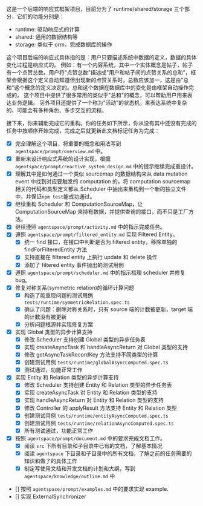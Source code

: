 这是一个后端的响应式框架项目，目前分为了 runtime/shared/storage 三个部分，它们的功能分别是：
- runtime: 驱动响应式的计算
- shared: 通用的数据结构等
- storage: 类似于 orm，完成数据库的操作

这个项目后端的响应式具体指的是：用户只要描述系统中数据的定义，数据的具体变化过程是响应式的。
例如：有一个内容系统，其中一个实体概念是帖子，帖子有一个点赞总数。用户将"点赞总数"描述成"用户和帖子间的点赞关系的总和"，框架会根据这个定义自动知道但出现新的点赞关系时，总数应该加一，这是由"总和"这个概念的定义决定的。总和这个数据在数据库中的变化是由框架自动操作完成的。
这个项目中提供了很多常用的类似于"总和"的概念，可以帮助用户用来表达业务逻辑。
另外项目还提供了一个称为"活动"的状态机，来表达系统中复杂的、可能会有多种角色、多步交互的流程。

接下来，你来辅助完成它的重构。你的任务如下所示，你从没有其中还没有完成的任务中按顺序开始完成，完成之后就更新此文档标记任务为完成：
- [x] 完全理解这个项目，将重要的概念和用法写到 `agentspace/prompt/overview.md` 中。
- [x] 重新来设计响应式系统的设计实现，根据 `agentspace/prompt/reactive_system_design.md` 中的提示继续完成重设计。
- [x] 理解其中是如何通过一个类似 sourcemap 的数据结构来从 data mutation event 中找到对应要触发的 computation 的，将 computation sourcemap 相关的代码和类型定义都从 Scheduler 中抽出来重构到一个新的独立文件中，并保证`npm test`能成功通过。
- [x] 继续重构 Scheduler 和 ComputationSourceMap，让 ComputationSourceMap 来持有数据，并提供查询的接口，而不只是工厂方法。
- [x] 继续遵照 `agentspace/prompt/activity.md` 中的指示完成任务。
- [x] 遵照 `agentspace/prompt/filtered_entity.md` 实现 Filtered Entity。
  - [x] 统一 find 接口，在接口中判断是否为 filtered entity，移除单独的 findForFilteredEntity 方法
  - [x] 支持直接在 filtered entity 上执行 update 和 delete 操作
  - [x] 添加了 filtered entity 事件抛出的测试用例
- [x] 遵照 `agentspace/prompt/scheduler.md` 中的指示梳理 scheduler 并修复 bug。
- [x] 修复对称关系(symmetric relation)的循环计算问题
  - [x] 构造了能重现问题的测试用例 `tests/runtime/symmetricRelation.spec.ts`
  - [x] 确认了问题：删除对称关系时，只有 source 端的计数被更新，target 端的计数没有被更新
  - [x] 分析问题根源并实现修复方案
- [x] 实现 Global 类型的异步计算支持
  - [x] 修改 Scheduler 支持创建 Global 类型的异步任务表
  - [x] 实现 createAsyncTask 和 handleAsyncReturn 对 Global 类型的支持
  - [x] 修改 getAsyncTaskRecordKey 方法支持不同类型的计算
  - [x] 创建测试用例 `tests/runtime/globalAsyncComputed.spec.ts`
  - [x] 测试通过，功能正常工作
- [x] 实现 Entity 和 Relation 类型的异步计算支持
  - [x] 修改 Scheduler 支持创建 Entity 和 Relation 类型的异步任务表
  - [x] 实现 createAsyncTask 对 Entity 和 Relation 类型的支持
  - [x] 实现 handleAsyncReturn 对 Entity 和 Relation 类型的支持
  - [x] 修改 Controller 的 applyResult 方法支持 Entity 和 Relation 类型
  - [x] 创建测试用例 `tests/runtime/entityAsyncComputed.spec.ts`
  - [x] 创建测试用例 `tests/runtime/relationAsyncComputed.spec.ts`
  - [x] 所有测试通过，功能正常工作
- [x] 按照 `agentspace/prompt/document.md` 中的要求完成文档工作。
  - [x] 阅读 `src` 下所有目录和子目录中已有的文档，了解基本情况
  - [x] 阅读 `agentspace` 下目录和子目录中的所有文档，了解之前的任务需要的知识和做了的具体工作
  - [x] 制定写使用文档和开发文档的计划和大纲，写到 `agentspace/knowledge/outline.md` 中
- [] 按照 `agentspace/prompt/examples.md` 中的要求实现 example.
- [] 实现 ExternalSynchronizer